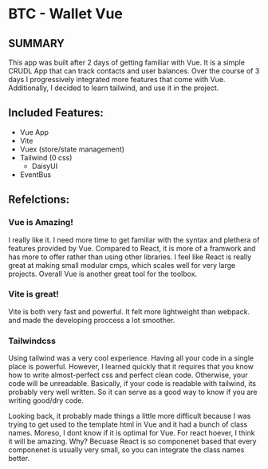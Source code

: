 # BTC - Wallet Vue


## SUMMARY
This app was built after 2 days of getting familiar with Vue. It is a simple CRUDL App that can track contacts and user balances. Over the course of 3 days I progressively integrated more features that come with Vue. Additionally, I decided to learn tailwind, and use it in the project. 


## Included Features: 
  - Vue App
  - Vite
  - Vuex (store/state management)
  - Tailwind (0 css)
      + DaisyUI
  - EventBus 
 
 
## Refelctions: 

### Vue is Amazing!
I really like it. I need more time to get familiar with the syntax and plethera of features provided by Vue. Compared to React, it is more of a framwork and has more to offer rather than using other libraries. I feel like React is really great at making small modular cmps, which scales well for very large projects. Overall Vue is another great tool for the toolbox. 

### Vite is great!
Vite is both very fast and powerful. It felt more lightweight than webpack. and made the developing proccess a lot smoother.

### Tailwindcss
Using tailwind was a very cool experience. Having all your code in a single place is powerful. However, I learned quickly that it requires that you know how to write almost-perfect css and perfect clean code. Otherwise, your code will be unreadable. Basically, if your code is readable with tailwind, its probably very well written. So it can serve as a good way to know if you are writing good/dry code. 

Looking back, it probably made things a little more difficult because I was trying to get used to the template html in Vue and it had a bunch of class names. Moreso, I dont know if it is optimal for Vue. For react hoever, I think it will be amazing. Why? Becuase React is so componenet based that every componenet is usually very small, so you can integrate the class names better.
